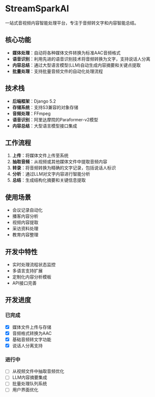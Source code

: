 # StreamSparkAI

一站式音视频内容智能处理平台，专注于音频转文字和内容智能总结。

## 核心功能

- **媒体处理**：自动将各种媒体文件转换为标准AAC音频格式
- **语音识别**：利用先进的语音识别技术将音频转换为文字，支持说话人分离
- **内容总结**：通过大型语言模型(LLM)自动生成内容摘要和关键点提取
- **批量处理**：支持批量音频文件的自动化处理流程

## 技术栈

- **后端框架**：Django 5.2
- **存储系统**：支持S3兼容的对象存储
- **音频处理**：FFmpeg
- **语音识别**：阿里达摩院的Paraformer-v2模型
- **内容总结**：大型语言模型接口集成

## 工作流程

1. **上传**：将媒体文件上传至系统
2. **抽取音频**：从视频或其他媒体文件中提取音频内容
3. **转录**：将音频转换为精确的文字记录，包括说话人标识
4. **分析**：通过LLM对文字内容进行智能分析
5. **总结**：生成结构化摘要和关键信息提取

## 使用场景

- 会议记录自动化
- 播客内容分析
- 视频内容提取
- 采访资料处理
- 教育内容整理

## 开发中特性

- 实时处理流程状态监控
- 多语言支持扩展
- 定制化内容分析模板
- API接口完善

## 开发进度

### 已完成
- [x] 媒体文件上传与存储
- [x] 音频格式转换为AAC
- [x] 基础音频转文字功能
- [x] 说话人分离支持

### 进行中
- [ ] 从视频文件中抽取音频优化
- [ ] LLM内容摘要集成
- [ ] 批量处理队列系统
- [ ] 用户界面优化
